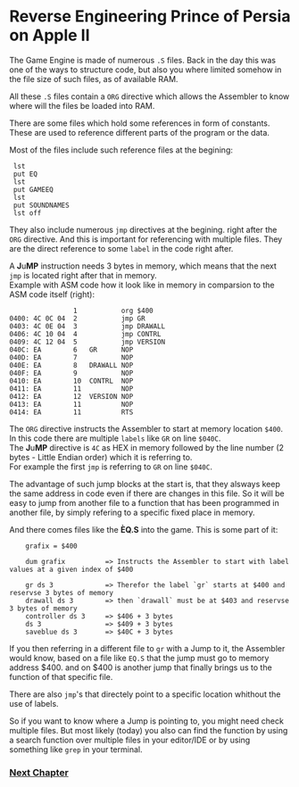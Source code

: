 # Reverse Engineering Prince of Persia on Apple II

The Game Engine is made of numerous `.S` files.
Back in the day this was one of the ways to structure code, but also you where limited somehow in the file size of such files, as of available RAM.

All these `.S` files contain a `ORG` directive which allows the Assembler to know where will the files be loaded into RAM.

There are some files which hold some references in form of constants.
These are used to reference different parts of the program or the data.

Most of the files include such reference files at the begining:
```
 lst
 put EQ
 lst
 put GAMEEQ
 lst
 put SOUNDNAMES
 lst off
```

They also include numerous `jmp` directives at the begining. right after the `ORG` directive.
And this is important for referencing with multiple files.
They are the direct reference to some `label` in the code right after.

A **J**u**MP** instruction needs 3 bytes in memory, which means that the next `jmp` is located right after that in memory.  
Example with ASM code how it look like in memory in comparsion to the ASM code itself (right):
```
                1           org $400
0400: 4C 0C 04	2           jmp GR
0403: 4C 0E 04	3           jmp DRAWALL
0406: 4C 10 04	4           jmp CONTRL
0409: 4C 12 04	5           jmp VERSION
040C: EA        6	GR      NOP
040D: EA        7           NOP
040E: EA        8	DRAWALL NOP
040F: EA        9           NOP
0410: EA        10  CONTRL  NOP
0411: EA        11          NOP
0412: EA        12  VERSION	NOP
0413: EA        11          NOP
0414: EA        11          RTS

```
The `ORG` directive instructs the Assembler to start at memory location `$400`.  
In this code there are multiple `labels` like `GR` on line `$040C`.  
The **J**u**MP** directive is `4C` as HEX in memory followed by the line number (2 bytes - Little Endian order) which it is referring to.  
For example the first `jmp` is referring to `GR` on line `$040C`.

The advantage of such jump blocks at the start is, that they alsways keep the same address in code even if there are changes in this file.
So it will be easy to jump from another file to a function that has been programmed in another file, by simply refering to a specific fixed place in memory.

And there comes files like the **ÈQ.S** into the game. This is some part of it:

```
    grafix = $400

    dum grafix          => Instructs the Assembler to start with label values at a given index of $400

    gr ds 3             => Therefor the label `gr` starts at $400 and reservse 3 bytes of memory
    drawall ds 3        => then `drawall` must be at $403 and reservse 3 bytes of memory
    controller ds 3     => $406 + 3 bytes
    ds 3                => $409 + 3 bytes
    saveblue ds 3       => $40C + 3 bytes
```

If you then referring in a different file to `gr` with a Jump to it, the Assembler would know, based on a file like `EQ.S` that the jump must go to memory address $400.
and on $400 is another jump that finally brings us to the function of that specific file.

There are also `jmp`'s that directely point to a specific location whithout the use of labels.

So if you want to know where a Jump is pointing to, you might need check multiple files.
But most likely (today) you also can find the function by using a search function over multiple files in your editor/IDE or by using something like `grep` in your terminal.


### [Next Chapter](https://github.com/magraina/Prince-of-Persia-Apple-II/blob/master/01-ReverseEngineering-BOOT.md)